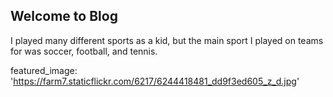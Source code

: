 ## Welcome to Blog

I played many different sports as a kid, but the main sport I played on teams for was soccer, football, and tennis.



featured_image: 'https://farm7.staticflickr.com/6217/6244418481_dd9f3ed605_z_d.jpg'

